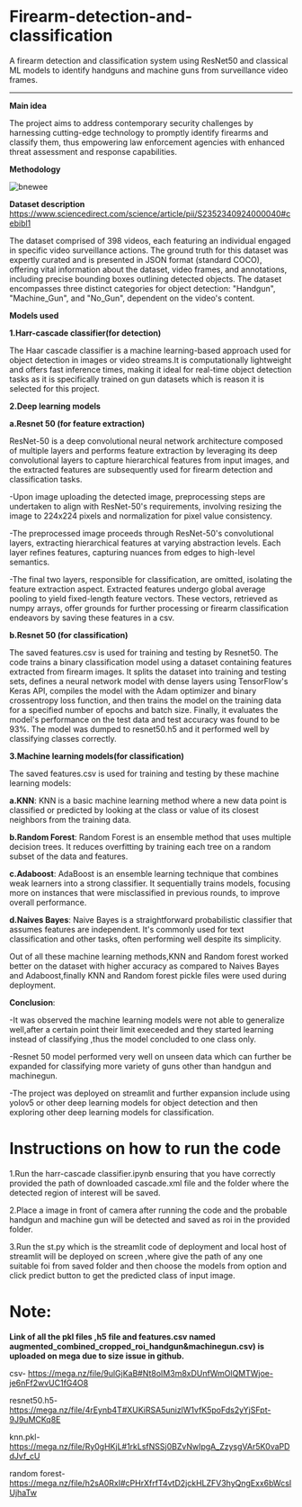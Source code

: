 # Firearm-detection-and-classification
A firearm detection and classification system using ResNet50 and classical ML models to identify handguns and machine guns from surveillance video frames.

---
**Main idea**

The project aims to address contemporary security challenges by harnessing cutting-edge technology to promptly identify firearms and classify them, thus empowering law enforcement agencies with enhanced threat assessment and response capabilities.

**Methodology**

![bnewee](https://github.com/Sejal-Dubey/Firearm-detection-and-classification/assets/140956763/7e62aec4-617d-4232-a721-e5a73d043563)

**Dataset description**
https://www.sciencedirect.com/science/article/pii/S2352340924000040#cebibl1

The dataset  comprised of 398 videos, each featuring an individual engaged in specific video surveillance actions. The ground truth for this dataset was expertly curated and is presented in JSON format (standard COCO), offering vital information about the dataset, video frames, and annotations, including precise bounding boxes outlining detected objects. The dataset encompasses three distinct categories for object detection: "Handgun", "Machine_Gun", and "No_Gun", dependent on the video's content.

**Models used**

**1.Harr-cascade classifier(for detection)**

The Haar cascade classifier is a machine learning-based approach used for object detection in images or video streams.It is computationally lightweight and offers fast inference times, making it ideal for real-time object detection tasks as it is specifically trained on gun datasets which is reason it is selected for this project.

**2.Deep learning models**

**a.Resnet 50 (for feature extraction)**

ResNet-50 is a deep convolutional neural network architecture composed of multiple layers and performs feature extraction by leveraging its deep convolutional layers to capture hierarchical features from input images, and the extracted features are subsequently used for firearm detection and classification tasks.

-Upon image uploading the detected image, preprocessing steps are undertaken to align with ResNet-50's requirements, involving resizing the image to 224x224 pixels and normalization for pixel value consistency.

-The preprocessed image proceeds through ResNet-50's convolutional layers, extracting hierarchical features at varying abstraction levels. Each layer refines features, capturing nuances from edges to high-level semantics. 

-The final two layers, responsible for classification, are omitted, isolating the feature extraction aspect. Extracted features undergo global average pooling to yield fixed-length feature vectors. These vectors, retrieved as numpy arrays, offer grounds for further processing or firearm classification endeavors by saving these features in a csv.


**b.Resnet 50 (for classification)**

The saved features.csv is used for training and testing by Resnet50.
The code trains a binary classification model using a dataset containing features extracted from firearm images. It splits the dataset into training and testing sets, defines a neural network model with dense layers using TensorFlow's Keras API, compiles the model with the Adam optimizer and binary crossentropy loss function, and then trains the model on the training data for a specified number of epochs and batch size. Finally, it evaluates the model's performance on the test data and test accuracy was found to be 93%.
The model was dumped to resnet50.h5 and it performed well by classifying classes correctly.

**3.Machine learning models(for classification)**

The saved features.csv is used for training and testing by these machine learning models:

**a.KNN**: KNN is a basic machine learning method where a new data point is classified or predicted by looking at the class or value of its closest neighbors from the training data.

**b.Random Forest**: Random Forest is an ensemble method that uses multiple decision trees. It reduces overfitting by training each tree on a random subset of the data and features.

**c.Adaboost**: AdaBoost is an ensemble learning technique that combines weak learners into a strong classifier. It sequentially trains models, focusing more on instances that were misclassified in previous rounds, to improve overall performance.

**d.Naives Bayes**: Naive Bayes is a straightforward probabilistic classifier that assumes features are independent. It's commonly used for text classification and other tasks, often performing well despite its simplicity.

Out of all these machine learning methods,KNN and Random forest worked better on the dataset with higher accuracy as compared to Naives Bayes and Adaboost,finally KNN and Random forest pickle files were used during deployment.

**Conclusion**:

-It was observed the machine learning models were not able to generalize well,after a certain point their limit execeeded and they started learning instead of classifying ,thus the model concluded to one class only.

-Resnet 50 model performed very well on unseen data which can further be expanded for classifying more variety of guns other than handgun and machinegun.

-The project was deployed on streamlit and further expansion include using yolov5 or other deep learning models for object detection and then exploring other deep learning models for classification. 

# Instructions on how to run the code

1.Run the harr-cascade classifier.ipynb ensuring that you have correctly provided the path of downloaded cascade.xml file and the folder where the detected region of interest will be saved.

2.Place a image in front of camera after running the code and the probable handgun and machine gun will be detected and saved as roi in the provided folder.

3.Run the st.py which is the streamlit code of deployment and local host of streamlit will be deployed on screen ,where give the path of any one suitable foi from saved folder and then choose the models from option and click predict button to get the predicted class of input image.

# Note:

**Link of all the pkl files ,h5 file and features.csv named augmented_combined_cropped_roi_handgun&machinegun.csv) is uploaded on mega due to size issue in github.**

csv- https://mega.nz/file/9ulGjKaB#Nt8oIM3m8xDUnfWmOlQMTWjoe-je6nFf2wvUC1fG4O8

resnet50.h5- https://mega.nz/file/4rEynb4T#XUKiRSA5unizlW1vfK5poFds2yYjSFpt-9J9uMCKq8E

knn.pkl- https://mega.nz/file/Ry0gHKjL#1rkLsfNSSj0BZvNwIpgA_ZzysgVAr5K0vaPDdJvf_cU

random forest-https://mega.nz/file/h2sA0RxI#cPHrXfrfT4vtD2jckHLZFV3hyQngExx6bWcsIUjhaTw



